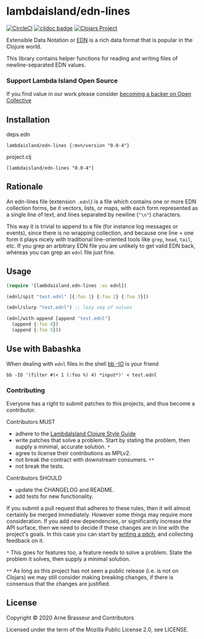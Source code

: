 # lambdaisland/edn-lines

<!-- badges -->
[![CircleCI](https://circleci.com/gh/lambdaisland/edn-lines.svg?style=svg)](https://circleci.com/gh/lambdaisland/edn-lines) [![cljdoc badge](https://cljdoc.org/badge/lambdaisland/edn-lines)](https://cljdoc.org/d/lambdaisland/edn-lines) [![Clojars Project](https://img.shields.io/clojars/v/lambdaisland/edn-lines.svg)](https://clojars.org/lambdaisland/edn-lines)
<!-- /badges -->

Extensible Data Notation or [EDN](https://github.com/edn-format/edn) is a rich
data format that is popular in the Clojure world.

This library contains helper functions for reading and writing files of newline-separated EDN values.

<!-- opencollective -->
### Support Lambda Island Open Source

If you find value in our work please consider [becoming a backer on Open Collective](http://opencollective.com/lambda-island#section-contribute)
<!-- /opencollective -->

## Installation

deps.edn

```
lambdaisland/edn-lines {:mvn/version "0.0-4"}
```

project.clj

```
[lambdaisland/edn-lines "0.0-4"]
```


## Rationale

An edn-lines file (extension `.ednl`) is a file which contains one or more EDN
collection forms, be it vectors, lists, or maps, with each form represented as a
single line of text, and lines separated by newline (`"\n"`) characters.

This way it is trivial to append to a file (for instance log messages or
events), since there is no wrapping collection, and because one line = one form
it plays nicely with traditional line-oriented tools like `grep`, `head`,
`tail`, etc. If you grep an arbitrary EDN file you are unlikely to get valid EDN
back, whereas you can grep an `ednl` file just fine.

## Usage

``` clojure
(require '[lambdaisland.edn-lines :as ednl])

(ednl/spit "test.ednl" [{:foo 1} {:foo 2} {:foo 3}])

(ednl/slurp "test.ednl") ;; lazy seq of values

(ednl/with-append [append "test.ednl"]
  (append {:foo 4})
  (append {:foo 5}))
```

## Use with Babashka

When dealing with `ednl` files in the shell [bb
-IO](https://github.com/borkdude/babashka) is your friend


```
bb -IO '(filter #(< 1 (:foo %) 4) *input*)' < test.ednl
```

<!-- contributing -->
### Contributing

Everyone has a right to submit patches to this projects, and thus become a contributor.

Contributors MUST

- adhere to the [LambdaIsland Clojure Style Guide](https://nextjournal.com/lambdaisland/clojure-style-guide)
- write patches that solve a problem. Start by stating the problem, then supply a minimal, accurate solution. `*`
- agree to license their contributions as MPLv2.
- not break the contract with downstream consumers. `**`
- not break the tests.

Contributors SHOULD

- update the CHANGELOG and README.
- add tests for new functionality.

If you submit a pull request that adheres to these rules, then it will almost
certainly be merged immediately. However some things may require more
consideration. If you add new dependencies, or significantly increase the API
surface, then we need to decide if these changes are in line with the project's
goals. In this case you can start by [writing a
pitch](https://nextjournal.com/lambdaisland/pitch-template), and collecting
feedback on it.

`*` This goes for features too, a feature needs to solve a problem. State the problem it solves, then supply a minimal solution.

`**` As long as this project has not seen a public release (i.e. is not on Clojars)
we may still consider making breaking changes, if there is consensus that the
changes are justified.
<!-- /contributing -->

## License

Copyright &copy; 2020 Arne Brasseur and Contributors

Licensed under the term of the Mozilla Public License 2.0, see LICENSE.
